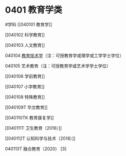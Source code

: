 # 0401 教育学类
#学科
[[040101 教育学]]

[[040102 科学教育]]

[[040103 人文教育]]

040104 [教育技术学](https://baike.baidu.com/item/%E6%95%99%E8%82%B2%E6%8A%80%E6%9C%AF%E5%AD%A6/4408)（注：可授教育学或理学或工学学士学位）

040105 艺术教育（注：可授教育学或艺术学学士学位）

[[040106 学前教育]]

[[040107 小学教育]]

[[040108 特殊教育]]

[[040109T 华文教育]]

[[040110TK 教育康复学]]

[[040111T 卫生教育（2016）]]

[[040112T 认知科学与技术（2018）]]

040113T 融合教育（2020） [3]